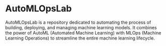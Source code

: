 # AutoMLOpsLab
AutoMLOpsLab is a repository dedicated to automating the process of building, deploying, and managing machine learning models. It combines the power of AutoML (Automated Machine Learning) with MLOps (Machine Learning Operations) to streamline the entire machine learning lifecycle.
